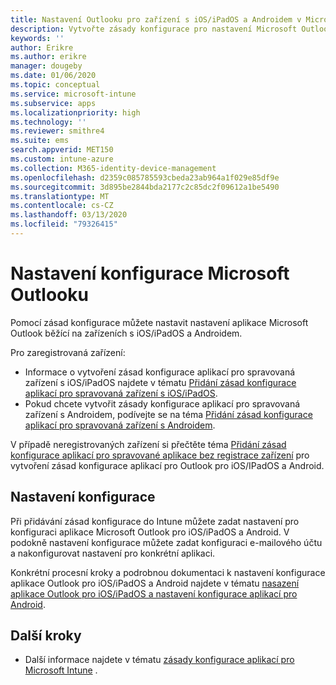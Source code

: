 ```yaml
---
title: Nastavení Outlooku pro zařízení s iOS/iPadOS a Androidem v Microsoft Intune
description: Vytvořte zásady konfigurace pro nastavení Microsoft Outlooku, která běží na zařízeních s iOS/iPadOS a Androidem.
keywords: ''
author: Erikre
ms.author: erikre
manager: dougeby
ms.date: 01/06/2020
ms.topic: conceptual
ms.service: microsoft-intune
ms.subservice: apps
ms.localizationpriority: high
ms.technology: ''
ms.reviewer: smithre4
ms.suite: ems
search.appverid: MET150
ms.custom: intune-azure
ms.collection: M365-identity-device-management
ms.openlocfilehash: d2359c085785593cbeda23ab964a1f029e85df9e
ms.sourcegitcommit: 3d895be2844bda2177c2c85dc2f09612a1be5490
ms.translationtype: MT
ms.contentlocale: cs-CZ
ms.lasthandoff: 03/13/2020
ms.locfileid: "79326415"
---
```

# <a name="microsoft-outlook-configuration-settings"></a>Nastavení konfigurace Microsoft Outlooku 

Pomocí zásad konfigurace můžete nastavit nastavení aplikace Microsoft Outlook běžící na zařízeních s iOS/iPadOS a Androidem. 

Pro zaregistrovaná zařízení:
- Informace o vytvoření zásad konfigurace aplikací pro spravovaná zařízení s iOS/iPadOS najdete v tématu [Přidání zásad konfigurace aplikací pro spravovaná zařízení s iOS/iPadOS](app-configuration-policies-use-ios.md). 
- Pokud chcete vytvořit zásady konfigurace aplikací pro spravovaná zařízení s Androidem, podívejte se na téma [Přidání zásad konfigurace aplikací pro spravovaná zařízení s Androidem](app-configuration-policies-use-android.md). 

V případě neregistrovaných zařízení si přečtěte téma [Přidání zásad konfigurace aplikací pro spravované aplikace bez registrace zařízení](app-configuration-policies-managed-app.md) pro vytvoření zásad konfigurace aplikací pro Outlook pro iOS/IPadOS a Android.

## <a name="configuration-settings"></a>Nastavení konfigurace

Při přidávání zásad konfigurace do Intune můžete zadat nastavení pro konfiguraci aplikace Microsoft Outlook pro iOS/iPadOS a Android. V podokně nastavení konfigurace můžete zadat konfiguraci e-mailového účtu a nakonfigurovat nastavení pro konkrétní aplikaci.

Konkrétní procesní kroky a podrobnou dokumentaci k nastavení konfigurace aplikace Outlook pro iOS/iPadOS a Android najdete v tématu [nasazení aplikace Outlook pro iOS/iPadOS a nastavení konfigurace aplikací pro Android](https://docs.microsoft.com/exchange/clients-and-mobile-in-exchange-online/outlook-for-ios-and-android/outlook-for-ios-and-android-configuration-with-microsoft-intune).

## <a name="next-steps"></a>Další kroky

- Další informace najdete v tématu [zásady konfigurace aplikací pro Microsoft Intune](app-configuration-policies-overview.md) .
